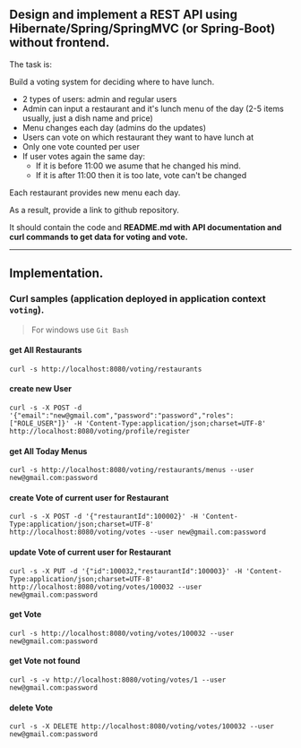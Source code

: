 ## Design and implement a REST API using Hibernate/Spring/SpringMVC (or Spring-Boot) **without frontend**.

The task is:

Build a voting system for deciding where to have lunch.

 * 2 types of users: admin and regular users
 * Admin can input a restaurant and it's lunch menu of the day (2-5 items usually, just a dish name and price)
 * Menu changes each day (admins do the updates)
 * Users can vote on which restaurant they want to have lunch at
 * Only one vote counted per user
 * If user votes again the same day:
    - If it is before 11:00 we asume that he changed his mind.
    - If it is after 11:00 then it is too late, vote can't be changed

Each restaurant provides new menu each day.

As a result, provide a link to github repository.

It should contain the code and **README.md with API documentation and curl commands to get data for voting and vote.**

------

## Implementation.

### Curl samples (application deployed in application context `voting`).
> For windows use `Git Bash`

#### get All Restaurants
`curl -s http://localhost:8080/voting/restaurants`

#### create new User
`curl -s -X POST -d '{"email":"new@gmail.com","password":"password","roles":["ROLE_USER"]}' -H 'Content-Type:application/json;charset=UTF-8'  http://localhost:8080/voting/profile/register`

#### get All Today Menus
`curl -s http://localhost:8080/voting/restaurants/menus --user new@gmail.com:password`

#### create Vote of current user for Restaurant
`curl -s -X POST -d '{"restaurantId":100002}' -H 'Content-Type:application/json;charset=UTF-8'  http://localhost:8080/voting/votes --user new@gmail.com:password`

#### update Vote of current user for Restaurant
`curl -s -X PUT -d '{"id":100032,"restaurantId":100003}' -H 'Content-Type:application/json;charset=UTF-8'  http://localhost:8080/voting/votes/100032 --user new@gmail.com:password`

#### get Vote
`curl -s http://localhost:8080/voting/votes/100032 --user new@gmail.com:password`

#### get Vote not found
`curl -s -v http://localhost:8080/voting/votes/1 --user new@gmail.com:password`

#### delete Vote
`curl -s -X DELETE http://localhost:8080/voting/votes/100032 --user new@gmail.com:password`
